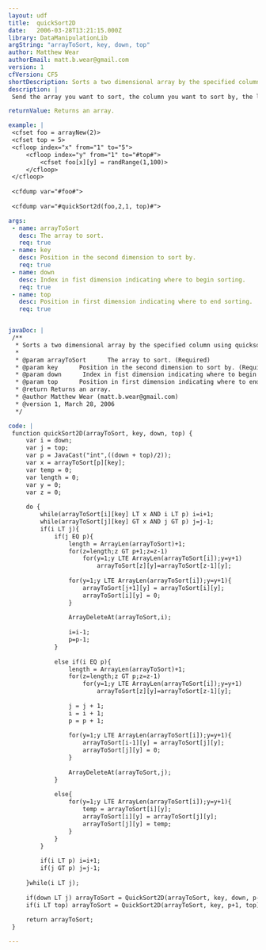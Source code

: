 ```yaml
---
layout: udf
title:  quickSort2D
date:   2006-03-28T13:21:15.000Z
library: DataManipulationLib
argString: "arrayToSort, key, down, top"
author: Matthew Wear
authorEmail: matt.b.wear@gmail.com
version: 1
cfVersion: CF5
shortDescription: Sorts a two dimensional array by the specified column using quicksort.
description: |
 Send the array you want to sort, the column you want to sort by, the lower index you want to start the sort from, and then upper index you want to start the sort from.  The function will sort the array using the quicksort algorithm and return the sorted array.

returnValue: Returns an array.

example: |
 <cfset foo = arrayNew(2)>
 <cfset top = 5>
 <cfloop index="x" from="1" to="5">
     <cfloop index="y" from="1" to="#top#">
         <cfset foo[x][y] = randRange(1,100)>
     </cfloop>
 </cfloop>
 
 <cfdump var="#foo#">
 
 <cfdump var="#quickSort2d(foo,2,1, top)#">

args:
 - name: arrayToSort
   desc: The array to sort.
   req: true
 - name: key
   desc: Position in the second dimension to sort by.
   req: true
 - name: down
   desc: Index in fist dimension indicating where to begin sorting.
   req: true
 - name: top
   desc: Position in first dimension indicating where to end sorting.
   req: true


javaDoc: |
 /**
  * Sorts a two dimensional array by the specified column using quicksort.
  * 
  * @param arrayToSort      The array to sort. (Required)
  * @param key      Position in the second dimension to sort by. (Required)
  * @param down      Index in fist dimension indicating where to begin sorting. (Required)
  * @param top      Position in first dimension indicating where to end sorting. (Required)
  * @return Returns an array. 
  * @author Matthew Wear (matt.b.wear@gmail.com) 
  * @version 1, March 28, 2006 
  */

code: |
 function quickSort2D(arrayToSort, key, down, top) {
     var i = down;
     var j = top;
     var p = JavaCast("int",((down + top)/2));
     var x = arrayToSort[p][key];
     var temp = 0;
     var length = 0;
     var y = 0;
     var z = 0;
     
     do {
         while(arrayToSort[i][key] LT x AND i LT p) i=i+1;
         while(arrayToSort[j][key] GT x AND j GT p) j=j-1;
         if(i LT j){
             if(j EQ p){
                 length = ArrayLen(arrayToSort)+1;
                 for(z=length;z GT p+1;z=z-1)
                     for(y=1;y LTE ArrayLen(arrayToSort[i]);y=y+1)
                         arrayToSort[z][y]=arrayToSort[z-1][y];
                                 
                 for(y=1;y LTE ArrayLen(arrayToSort[i]);y=y+1){ 
                     arrayToSort[j+1][y] = arrayToSort[i][y];                 
                     arrayToSort[i][y] = 0;
                 }
                 
                 ArrayDeleteAt(arrayToSort,i);
                 
                 i=i-1;
                 p=p-1;
             }
                 
             else if(i EQ p){
                 length = ArrayLen(arrayToSort)+1;
                 for(z=length;z GT p;z=z-1)
                     for(y=1;y LTE ArrayLen(arrayToSort[i]);y=y+1)
                         arrayToSort[z][y]=arrayToSort[z-1][y];
                 
                 j = j + 1;
                 i = i + 1;
                 p = p + 1;
                 
                 for(y=1;y LTE ArrayLen(arrayToSort[i]);y=y+1){ 
                     arrayToSort[i-1][y] = arrayToSort[j][y];                 
                     arrayToSort[j][y] = 0;
                 }
                 
                 ArrayDeleteAt(arrayToSort,j);
             }
             
             else{
                 for(y=1;y LTE ArrayLen(arrayToSort[i]);y=y+1){
                     temp = arrayToSort[i][y];
                     arrayToSort[i][y] = arrayToSort[j][y];
                     arrayToSort[j][y] = temp;        
                 }
             }                    
         }
                 
         if(i LT p) i=i+1;
         if(j GT p) j=j-1;        
                 
     }while(i LT j);
     
     if(down LT j) arrayToSort = QuickSort2D(arrayToSort, key, down, p-1);
     if(i LT top) arrayToSort = QuickSort2D(arrayToSort, key, p+1, top);
 
     return arrayToSort;
 }

---
```


